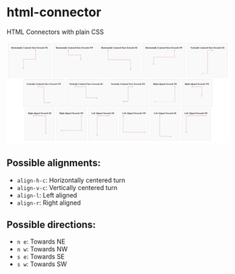 # html-connector
HTML Connectors with plain CSS



![Screenshot](/Screenshot%202019-01-30%20at%2016.37.47.png "Html connector Screenshot")


## Possible alignments:

- `align-h-c`: Horizontally centered turn
- `align-v-c`: Vertically centered turn
- `align-l`: Left aligned
- `align-r`: Right aligned


## Possible directions:

- `n e`: Towards NE
- `n w`: Towards NW
- `s e`: Towards SE
- `s w`: Towards SW
